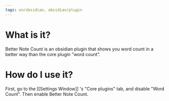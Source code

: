 ```yaml
---
tags: on/obsidian, obsidian/plugin
---
```

# What is it?
Better Note Count is an obsidian plugin that shows you word count in a better way than the core plugin "word count".

# How do I use it?
First, go to the [[Settings Window]] 's "Core plugins" tab, and disable "Word Count". 
Then enable Better Note Count. 